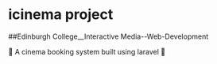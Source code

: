 # icinema project

##Edinburgh College__Interactive Media--Web-Development

:space_invader: A cinema booking system built using laravel :space_invader:
